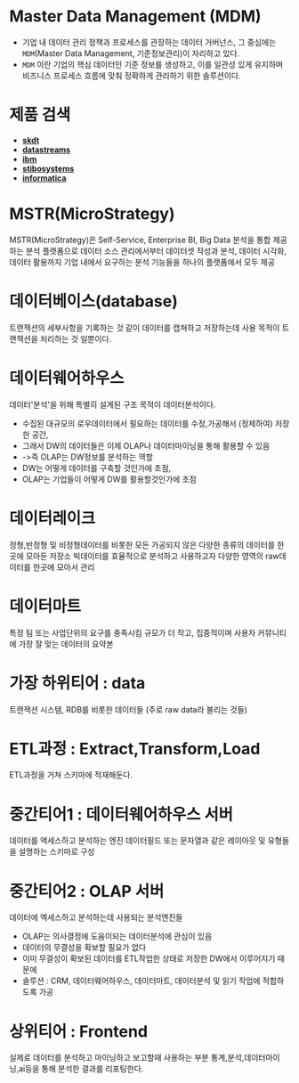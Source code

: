 Master Data Management (MDM)
=====

- 기업 내 데이터 관리 정책과 프로세스를 관장하는 데이터 거버넌스, 그 중심에는 `MDM`(Master Data Management, 기준정보관리)이 자리하고 있다. 
- `MDM` 이란 기업의 핵심 데이터인 기준 정보를 생성하고, 이를 일관성 있게 유지하며 비즈니스 프로세스 흐름에 맞춰 정확하게 관리하기 위한 솔루션이다.

# 제품 검색

- [**skdt**](https://skdt.co.kr/data-mastering/)
- [**datastreams**](http://www.datastreams.co.kr/kor/sub/prd/governance/masterdata.asp)
- [**ibm**](https://www.ibm.com/kr-ko/analytics/master-data-management)
- [**stibosystems**](https://www.stibosystems.com/ko/what-is-master-data-management)
- [**informatica**](https://www.informatica.com/kr/products/master-data-management.html)

MSTR(MicroStrategy)
=====

MSTR(MicroStrategy)은 Self-Service, Enterprise BI, Big Data 분석을 통합 제공하는 분석 플랫폼으로 데이터 소스 관리에서부터 데이터셋 작성과 분석, 데이터 시각화, 데이터 활용까지 기업 내에서 요구하는 분석 기능들을 하나의 플랫폼에서 모두 제공

# 데이터베이스(database)

트랜잭션의 세부사항을 기록하는 것 같이 데이터를 캡쳐하고 저장하는데 사용
목적이 트랜잭션을 처리하는 것 일뿐이다.

# 데이터웨어하우스

데이터'분석'을 위해 특별히 설계된 구조
목적이 데이터분석이다.

- 수집된 대규모의 로우데이터에서 필요하는 데이터를 수정,가공해서 (정제하여) 저장한 공간,
- 그래서 DW의 데이터들은 이제 OLAP나 데이터마이닝을 통해 활용할 수 있음
- ->즉 OLAP는 DW정보를 분석하는 역할
- DW는 어떻게 데이터를 구축할 것인가에 초점,
- OLAP는 기업들이 어떻게 DW를 활용할것인가에 초점

# 데이터레이크

정형,반정형 및 비정형데이터를 비롯한 모든 가공되지 않은 다양한 종류의 데이터를 한곳에 모아둔 저장소
빅데이터를 효율적으로 분석하고 사용하고자 다양한 영역의 raw데이터를 한곳에 모아서 관리

# 데이터마트

특정 팀 또는 사업단위의 요구를 충족시킴 
규모가 더 작고, 집중적이며 사용자 커뮤니티에 가장 잘 맞는 데이터의 요약본 

# 가장 하위티어 : data

트랜잭션 시스템, RDB를 비롯한 데이터들 (주로 raw data라 불리는 것들)

# ETL과정 : Extract,Transform,Load 

ETL과정을 거쳐 스키마에 적재해둔다. 

# 중간티어1 : 데이터웨어하우스 서버 

데이터를 액세스하고 분석하는 엔진 
데이터필드 또는 문자열과 같은 레이아웃 및 유형들을 설명하는 스키마로 구성

# 중간티어2 : OLAP 서버

데이터에 엑세스하고 분석하는데 사용되는 분석엔진들 

- OLAP는 의사결정에 도움이되는 데이터분석에 관심이 있음
- 데이터의 무결성을 확보할 필요가 없다
- 이미 무결성이 확보된 데이터를 ETL작업한 상태로 저장한 DW에서 이루어지기 때문에
- 솔루션 : CRM, 데이터웨어하우스, 데이터마트, 데이터분석 및 읽기 작업에 적합하도록 가공

# 상위티어 : Frontend

실제로 데이터를 분석하고 마이닝하고 보고할때 사용하는 부분 
통계,분석,데이터마이닝,ai등을 통해 분석한 결과를 리포팅한다. 

